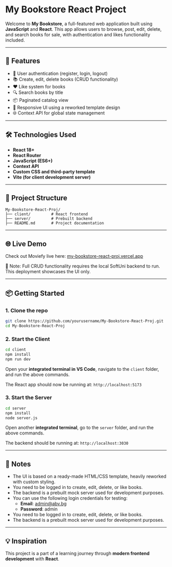 # My Bookstore React Project

Welcome to **My Bookstore**, a full-featured web application built using **JavaScript** and **React**. This app allows users to browse, post, edit, delete, and search books for sale, with authentication and likes functionality included.

---

## 🚀 Features

- 🔐 User authentication (register, login, logout)
- 📚 Create, edit, delete books (CRUD functionality)
- ❤️ Like system for books
- 🔍 Search books by title
- 📦 Paginated catalog view
- 🎨 Responsive UI using a reworked template design
- 🌐 Context API for global state management

---

## 🛠 Technologies Used

- **React 18+**
- **React Router**
- **JavaScript (ES6+)**
- **Context API**
- **Custom CSS and third-party template**
- **Vite (for client development server)**

---

## 📂 Project Structure

```
My-Bookstore-React-Proj/
├── client/         # React frontend
├── server/         # Prebuilt backend
├── README.md       # Project documentation
```

---

## 🌐 Live Demo

Check out Moviefy live here: [my-bookstore-react-proj.vercel.app](https://my-bookstore-react-proj.vercel.app)

🧠 Note: Full CRUD functionality requires the local SoftUni backend to run. This deployment showcases the UI only.

---

## 📦 Getting Started

### 1. Clone the repo

```bash
git clone https://github.com/yourusername/My-Bookstore-React-Proj.git
cd My-Bookstore-React-Proj
```

### 2. Start the Client

```bash
cd client
npm install
npm run dev
```

Open your **integrated terminal in VS Code**, navigate to the `client` folder, and run the above commands.

The React app should now be running at: `http://localhost:5173`

### 3. Start the Server

```bash
cd server
npm install
node server.js
```

Open another **integrated terminal**, go to the `server` folder, and run the above commands.

The backend should be running at: `http://localhost:3030`

---

## 📌 Notes

- The UI is based on a ready-made HTML/CSS template, heavily reworked with custom styling.
- You need to be logged in to create, edit, delete, or like books.
- The backend is a prebuilt mock server used for development purposes.
- You can use the following login credentials for testing:
  - **Email**: admin@abv.bg
  - **Password**: admin 
- You need to be logged in to create, edit, delete, or like books.
- The backend is a prebuilt mock server used for development purposes.

---


## 💡 Inspiration

This project is a part of a learning journey through **modern frontend development** with **React**.

